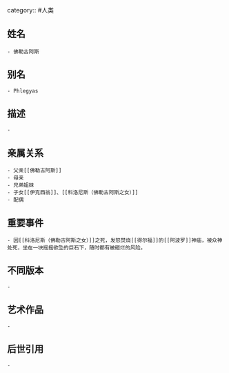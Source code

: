 category:: #人类
## 姓名
	- 佛勒古阿斯
## 别名
	- Phlegyas
## 描述
	-
## 亲属关系
	- 父亲[[佛勒古阿斯]]
	- 母亲
	- 兄弟姐妹
	- 子女[[伊克西翁]]、[[科洛尼斯（佛勒古阿斯之女）]]
	- 配偶
## 重要事件
	- 因[[科洛尼斯（佛勒古阿斯之女）]]之死，发怒焚烧[[得尔福]]的[[阿波罗]]神庙，被众神处死，坐在一块摇摇欲坠的巨石下，随时都有被砸烂的风险。
## 不同版本
	-
## 艺术作品
	-
## 后世引用
	-
